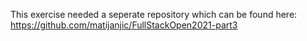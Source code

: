 This exercise needed a seperate repository which can be found here: https://github.com/matijanjic/FullStackOpen2021-part3
